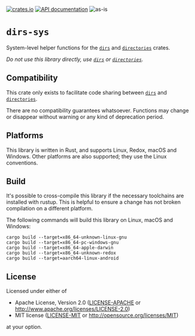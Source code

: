 [![crates.io](https://img.shields.io/crates/v/dirs-sys.svg?style=for-the-badge)](https://crates.io/crates/dirs-sys)
[![API documentation](https://img.shields.io/docsrs/dirs-sys/latest?style=for-the-badge)](https://docs.rs/dirs-sys/)
![as-is](https://img.shields.io/badge/maintenance-as--is-yellow.svg?style=for-the-badge)

# `dirs-sys`

System-level helper functions for the [`dirs`](https://github.com/dirs-dev/dirs-rs)
and [`directories`](https://github.com/dirs-dev/directories-rs) crates.

_Do not use this library directly, use [`dirs`](https://github.com/dirs-dev/dirs-rs)
or [`directories`](https://github.com/dirs-dev/directories-rs)._

## Compatibility

This crate only exists to facilitate code sharing between [`dirs`](https://github.com/dirs-dev/dirs-rs)
and [`directories`](https://github.com/dirs-dev/directories-rs).

There are no compatibility guarantees whatsoever.
Functions may change or disappear without warning or any kind of deprecation period.  

## Platforms

This library is written in Rust, and supports Linux, Redox, macOS and Windows.
Other platforms are also supported; they use the Linux conventions.

## Build

It's possible to cross-compile this library if the necessary toolchains are installed with rustup.
This is helpful to ensure a change has not broken compilation on a different platform.

The following commands will build this library on Linux, macOS and Windows:

```
cargo build --target=x86_64-unknown-linux-gnu
cargo build --target=x86_64-pc-windows-gnu
cargo build --target=x86_64-apple-darwin
cargo build --target=x86_64-unknown-redox
cargo build --target=aarch64-linux-android
```

## License

Licensed under either of

 * Apache License, Version 2.0
   ([LICENSE-APACHE](LICENSE-APACHE) or http://www.apache.org/licenses/LICENSE-2.0)
 * MIT license
   ([LICENSE-MIT](LICENSE-MIT) or http://opensource.org/licenses/MIT)

at your option.
